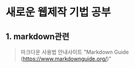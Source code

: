 # 새로운 웹제작 기법 공부
## 1. markdown관련 
> 마크다운 사용법 안내사이트 "Markdown Guide (https://www.markdownguide.org/)"